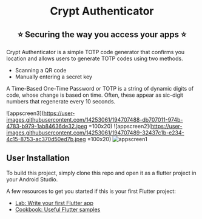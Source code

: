 <h1 align="center" style="border-bottom: none">
    <b>
        Crypt Authenticator<br>
    </b>
</h1>
<h2 align="center" style="border-bottom: none">
    ⭐️  Securing the way you access your apps  ⭐️ <br>
    </h2>



Crypt Authenticator is a simple TOTP code generator that confirms you location and allows users to generate TOTP codes using two methods. 

<ul>
    <li>Scanning a QR code</li>
    <li>Manually entering a secret key</li>
</ul>

A Time-Based One-Time Password or TOTP is a string of dynamic digits of code, whose change is based on time. Often, these appear as sic-digit numbers that regenerate every 10 seconds.


![appscreen3](https://user-images.githubusercontent.com/14253061/194707488-db707011-974b-4783-b979-1ab84636de32.jpeg =100x20)
![appscreen2](https://user-images.githubusercontent.com/14253061/194707489-32437c1b-e234-4c15-8753-ac370d50ed7b.jpeg =100x20)
![appscreen1](https://user-images.githubusercontent.com/14253061/194707492-0754883e-010e-493e-b210-9405acc602f5.jpeg)


## User Installation

To build this project, simply clone this repo and open it as a flutter project in your Android Studio.



A few resources to get you started if this is your first Flutter project:

- [Lab: Write your first Flutter app](https://docs.flutter.dev/get-started/codelab)
- [Cookbook: Useful Flutter samples](https://docs.flutter.dev/cookbook)

